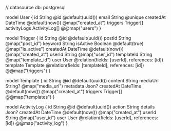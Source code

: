 // datasource db: postgresql

model User {
  id           String     @id @default(uuid())
  email        String     @unique
  createdAt    DateTime   @default(now()) @map("created_at")
  triggers     Trigger[]
  activityLogs ActivityLog[]
  @@map("users")
}

model Trigger {
  id         String   @id @default(uuid())
  postId     String   @map("post_id")
  keyword    String
  isActive   Boolean  @default(true) @map("is_active")
  createdAt  DateTime @default(now()) @map("created_at")
  userId     String   @map("user_id")
  templateId String   @map("template_id")
  user       User     @relation(fields: [userId], references: [id])
  template   Template @relation(fields: [templateId], references: [id])
  @@map("triggers")
}

model Template {
  id        String   @id @default(uuid())
  content   String
  mediaUrl  String?  @map("media_url")
  metadata  Json?
  createdAt DateTime @default(now()) @map("created_at")
  triggers  Trigger[]
  @@map("templates")
}

model ActivityLog {
  id        String   @id @default(uuid())
  action    String
  details   Json?
  createdAt DateTime @default(now()) @map("created_at")
  userId    String   @map("user_id")
  user      User     @relation(fields: [userId], references: [id])
  @@map("activity_log")
}